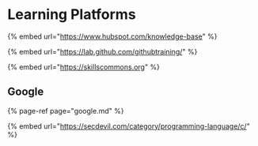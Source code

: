 # Learning Platforms

{% embed url="https://www.hubspot.com/knowledge-base" %}

{% embed url="https://lab.github.com/githubtraining/" %}

{% embed url="https://skillscommons.org" %}



## Google

{% page-ref page="google.md" %}





{% embed url="https://secdevil.com/category/programming-language/c/" %}



